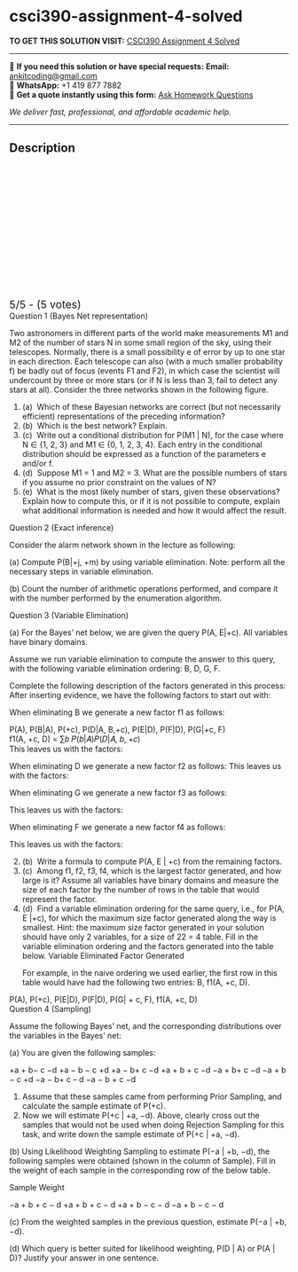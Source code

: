 # csci390-assignment-4-solved
**TO GET THIS SOLUTION VISIT:** [CSCI390 Assignment 4 Solved](https://www.ankitcodinghub.com/product/csci390-assignment-4-solved/)


---

📩 **If you need this solution or have special requests:** **Email:** ankitcoding@gmail.com  
📱 **WhatsApp:** +1 419 877 7882  
📄 **Get a quote instantly using this form:** [Ask Homework Questions](https://www.ankitcodinghub.com/services/ask-homework-questions/)

*We deliver fast, professional, and affordable academic help.*

---

<h2>Description</h2>



<div class="kk-star-ratings kksr-auto kksr-align-center kksr-valign-top" data-payload="{&quot;align&quot;:&quot;center&quot;,&quot;id&quot;:&quot;97125&quot;,&quot;slug&quot;:&quot;default&quot;,&quot;valign&quot;:&quot;top&quot;,&quot;ignore&quot;:&quot;&quot;,&quot;reference&quot;:&quot;auto&quot;,&quot;class&quot;:&quot;&quot;,&quot;count&quot;:&quot;5&quot;,&quot;legendonly&quot;:&quot;&quot;,&quot;readonly&quot;:&quot;&quot;,&quot;score&quot;:&quot;5&quot;,&quot;starsonly&quot;:&quot;&quot;,&quot;best&quot;:&quot;5&quot;,&quot;gap&quot;:&quot;4&quot;,&quot;greet&quot;:&quot;Rate this product&quot;,&quot;legend&quot;:&quot;5\/5 - (5 votes)&quot;,&quot;size&quot;:&quot;24&quot;,&quot;title&quot;:&quot;CSCI390 Assignment 4 Solved&quot;,&quot;width&quot;:&quot;138&quot;,&quot;_legend&quot;:&quot;{score}\/{best} - ({count} {votes})&quot;,&quot;font_factor&quot;:&quot;1.25&quot;}">

<div class="kksr-stars">

<div class="kksr-stars-inactive">
            <div class="kksr-star" data-star="1" style="padding-right: 4px">


<div class="kksr-icon" style="width: 24px; height: 24px;"></div>
        </div>
            <div class="kksr-star" data-star="2" style="padding-right: 4px">


<div class="kksr-icon" style="width: 24px; height: 24px;"></div>
        </div>
            <div class="kksr-star" data-star="3" style="padding-right: 4px">


<div class="kksr-icon" style="width: 24px; height: 24px;"></div>
        </div>
            <div class="kksr-star" data-star="4" style="padding-right: 4px">


<div class="kksr-icon" style="width: 24px; height: 24px;"></div>
        </div>
            <div class="kksr-star" data-star="5" style="padding-right: 4px">


<div class="kksr-icon" style="width: 24px; height: 24px;"></div>
        </div>
    </div>

<div class="kksr-stars-active" style="width: 138px;">
            <div class="kksr-star" style="padding-right: 4px">


<div class="kksr-icon" style="width: 24px; height: 24px;"></div>
        </div>
            <div class="kksr-star" style="padding-right: 4px">


<div class="kksr-icon" style="width: 24px; height: 24px;"></div>
        </div>
            <div class="kksr-star" style="padding-right: 4px">


<div class="kksr-icon" style="width: 24px; height: 24px;"></div>
        </div>
            <div class="kksr-star" style="padding-right: 4px">


<div class="kksr-icon" style="width: 24px; height: 24px;"></div>
        </div>
            <div class="kksr-star" style="padding-right: 4px">


<div class="kksr-icon" style="width: 24px; height: 24px;"></div>
        </div>
    </div>
</div>


<div class="kksr-legend" style="font-size: 19.2px;">
            5/5 - (5 votes)    </div>
    </div>
<div class="page" title="Page 1">
<div class="layoutArea">
<div class="column">
Question 1 (Bayes Net representation)

Two astronomers in different parts of the world make measurements M1 and M2 of the number of stars N in some small region of the sky, using their telescopes. Normally, there is a small possibility e of error by up to one star in each direction. Each telescope can also (with a much smaller probability f) be badly out of focus (events F1 and F2), in which case the scientist will undercount by three or more stars (or if N is less than 3, fail to detect any stars at all). Consider the three networks shown in the following figure.

<ol>
<li>(a) &nbsp;Which of these Bayesian networks are correct (but not necessarily efficient) representations of the preceding information?</li>
<li>(b) &nbsp;Which is the best network? Explain.</li>
<li>(c) &nbsp;Write out a conditional distribution for P(M1 | N), for the case where N ∈ {1, 2, 3} and M1 ∈ {0, 1, 2, 3, 4}. Each
entry in the conditional distribution should be expressed as a function of the parameters e and/or f.
</li>
<li>(d) &nbsp;Suppose M1 = 1 and M2 = 3. What are the possible numbers of stars if you assume no prior constraint on the
values of N?
</li>
<li>(e) &nbsp;What is the most likely number of stars, given these observations? Explain how to compute this, or if it is not
possible to compute, explain what additional information is needed and how it would affect the result.
</li>
</ol>
</div>
</div>
</div>
<div class="page" title="Page 2">
<div class="layoutArea">
<div class="column">
Question 2 (Exact inference)

Consider the alarm network shown in the lecture as following:

</div>
</div>
<div class="layoutArea">
<div class="column">
(a) Compute P(B|+j, +m) by using variable elimination. Note: perform all the necessary steps in variable elimination.

(b) Count the number of arithmetic operations performed, and compare it with the number performed by the enumeration algorithm.

Question 3 (Variable Elimination)

(a) For the Bayes’ net below, we are given the query P(A, E|+c). All variables have binary domains.

Assume we run variable elimination to compute the answer to this query, with the following variable elimination ordering: B, D, G, F.

</div>
</div>
<div class="layoutArea">
<div class="column">
Complete the following description of the factors generated in this process: After inserting evidence, we have the following factors to start out with:

When eliminating B we generate a new factor f1 as follows:

</div>
</div>
<div class="layoutArea">
<div class="column">
P(A), P(B|A), P(+c), P(D|A, B,+c), P(E|D), P(F|D), P(G|+c, F)

</div>
</div>
<div class="layoutArea">
<div class="column">
f1(A, +c, D) = ∑𝑏 𝑃(𝑏|𝐴)𝑃(𝐷|𝐴, 𝑏, +𝑐)

</div>
</div>
</div>
<div class="page" title="Page 3">
<div class="layoutArea">
<div class="column">
This leaves us with the factors:

When eliminating D we generate a new factor f2 as follows: This leaves us with the factors:

When eliminating G we generate a new factor f3 as follows:

This leaves us with the factors:

When eliminating F we generate a new factor f4 as follows:

This leaves us with the factors:

<ol start="2">
<li>(b) &nbsp;Write a formula to compute P(A, E | +c) from the remaining factors.</li>
<li>(c) &nbsp;Among f1, f2, f3, f4, which is the largest factor generated, and how large is it? Assume all variables have binary domains and measure the size of each factor by the number of rows in the table that would represent the factor.</li>
<li>(d) &nbsp;Find a variable elimination ordering for the same query, i.e., for P(A, E |+c), for which the maximum size factor generated along the way is smallest. Hint: the maximum size factor generated in your solution should have only 2 variables, for a size of 22 = 4 table. Fill in the variable elimination ordering and the factors generated into the table below.
Variable Eliminated Factor Generated

For example, in the naive ordering we used earlier, the first row in this table would have had the following two entries: B, f1(A, +c, D).
</li>
</ol>
</div>
</div>
<div class="layoutArea">
<div class="column">
P(A), P(+c), P(E|D), P(F|D), P(G| + c, F), f1(A, +c, D)

</div>
</div>
</div>
<div class="page" title="Page 4">
<div class="layoutArea">
<div class="column">
Question 4 (Sampling)

Assume the following Bayes’ net, and the corresponding distributions over the variables in the Bayes’ net:

(a) You are given the following samples:

+a + b− c −d +a − b − c +d +a − b+ c −d +a + b + c −d −a + b+ c −d −a + b − c +d −a − b+ c – d −a − b + c −d

<ol>
<li>Assume that these samples came from performing Prior Sampling, and calculate the sample estimate of P(+c).</li>
<li>Now we will estimate P(+c | +a, −d). Above, clearly cross out the samples that would not be used when doing Rejection Sampling for this task, and write down the sample estimate of P(+c | +a, −d).</li>
</ol>
(b) Using Likelihood Weighting Sampling to estimate P(−a | +b, −d), the following samples were obtained (shown in the column of Sample). Fill in the weight of each sample in the corresponding row of the below table.

Sample Weight

−a + b + c − d +a + b + c − d +a + b − c − d −a + b − c − d

(c) From the weighted samples in the previous question, estimate P(−a | +b, −d).

(d) Which query is better suited for likelihood weighting, P(D | A) or P(A | D)? Justify your answer in one sentence.

</div>
</div>
</div>
